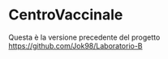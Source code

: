 # CentroVaccinale
Questa è la versione precedente del progetto https://github.com/Jok98/Laboratorio-B 
